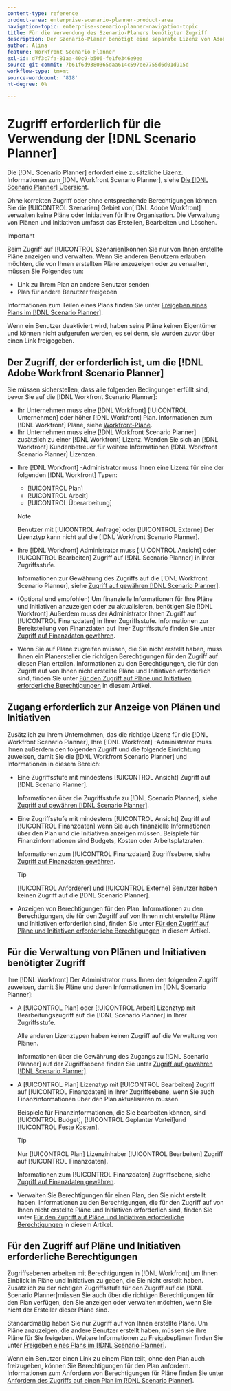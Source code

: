 ```yaml
---
content-type: reference
product-area: enterprise-scenario-planner-product-area
navigation-topic: enterprise-scenario-planner-navigation-topic
title: Für die Verwendung des Szenario-Planers benötigter Zugriff
description: Der Szenario-Planer benötigt eine separate Lizenz von Adobe Workfront und zusätzlichen Zugriff.
author: Alina
feature: Workfront Scenario Planner
exl-id: d7f3c7fa-81aa-40c9-b506-fe1fe346e9ea
source-git-commit: 7b61f6d9380365daa614c597ee7755d6d01d915d
workflow-type: tm+mt
source-wordcount: '818'
ht-degree: 0%

---
```


# Zugriff erforderlich für die Verwendung der [!DNL Scenario Planner]

Die [!DNL Scenario Planner] erfordert eine zusätzliche Lizenz. Informationen zum [!DNL Workfront Scenario Planner], siehe [Die [!DNL Scenario Planner] Übersicht](../scenario-planner/scenario-planner-overview.md).

<!--
might need to add information about the permissions to plans/ initiatives if those will be coming later?
-->

Ohne korrekten Zugriff oder ohne entsprechende Berechtigungen können Sie die [!UICONTROL Szenarien] Gebiet von[!DNL  Adobe Workfront] verwalten keine Pläne oder Initiativen für Ihre Organisation. Die Verwaltung von Plänen und Initiativen umfasst das Erstellen, Bearbeiten und Löschen.

>[!IMPORTANT]
>
>Beim Zugriff auf [!UICONTROL Szenarien]können Sie nur von Ihnen erstellte Pläne anzeigen und verwalten. Wenn Sie anderen Benutzern erlauben möchten, die von Ihnen erstellten Pläne anzuzeigen oder zu verwalten, müssen Sie Folgendes tun:
>
>* Link zu Ihrem Plan an andere Benutzer senden
>* Plan für andere Benutzer freigeben
>
>  Informationen zum Teilen eines Plans finden Sie unter [Freigeben eines Plans im [!DNL Scenario Planner]](../scenario-planner/share-a-plan.md).
>
>Wenn ein Benutzer deaktiviert wird, haben seine Pläne keinen Eigentümer und können nicht aufgerufen werden, es sei denn, sie wurden zuvor über einen Link freigegeben.

## Der Zugriff, der erforderlich ist, um die [!DNL Adobe Workfront Scenario Planner]

Sie müssen sicherstellen, dass alle folgenden Bedingungen erfüllt sind, bevor Sie auf die [!DNL Workfront Scenario Planner]:

<!--drafted for P&P:

* Depending on whether you use the current or the legacy Workfront plans, your organization must have the following:

  * For the current plans:  

    * The [!UICONTROL Ultimate] [!DNL Workfront] plan.

      Or
  
    * The [!UICONTROL Select] or [!UICONTROL Prime] [!DNL Workfront] plan, in addition to purchasing a separate [!DNL Scenario Planner] license.

  * For the legacy plans: (indent the bullets below, before the NOTE)

-->

* Ihr Unternehmen muss eine [!DNL Workfront] [!UICONTROL Unternehmen] oder höher [!DNL Workfront] Plan. Informationen zum [!DNL Workfront] Pläne, siehe [Workfront-Pläne](http://workfront.com/plans).
* Ihr Unternehmen muss eine [!DNL Workfront Scenario Planner] zusätzlich zu einer [!DNL Workfront] Lizenz. Wenden Sie sich an [!DNL Workfront] Kundenbetreuer für weitere Informationen [!DNL Workfront Scenario Planner] Lizenzen.

<!--drafted for P&P: 

* Depending on whether you use the current or legacy licenses, your [!DNL Workfront] administrator must assign you a license of any of the following types: 

  * For the current licenses: 
    * [!UICONTROL Standard]
    * [!UICONTROL Light]

  * For the legacy licenses: (re-indent the licenses below and reword the sentence)

-->



* Ihre [!DNL Workfront] -Administrator muss Ihnen eine Lizenz für eine der folgenden [!DNL Workfront] Typen:

   * [!UICONTROL Plan]
   * [!UICONTROL Arbeit]
   * [!UICONTROL Überarbeitung]

   >[!NOTE]
   >
   >Benutzer mit [!UICONTROL Anfrage] oder [!UICONTROL Externe] Der Lizenztyp kann nicht auf die [!DNL Workfront Scenario Planner].

<!--drafted - replace the note above with this at P&P release: 
  * When using the current licenses, users with a [!UICONTROL Contributor] or [!UICONTROL External] license type cannot access the [!DNL Scenario Planner].
  * When using the legacy licenses, users with a Request or External license type cannot access the Scenario Planner. -->

* Ihre [!DNL Workfront] Administrator muss [!UICONTROL Ansicht] oder [!UICONTROL Bearbeiten] Zugriff auf [!DNL Scenario Planner] in Ihrer Zugriffsstufe.

   Informationen zur Gewährung des Zugriffs auf die [!DNL Workfront Scenario Planner], siehe [Zugriff auf gewähren [!DNL Scenario Planner]](../administration-and-setup/add-users/configure-and-grant-access/grant-access-sp.md).

* (Optional und empfohlen) Um finanzielle Informationen für Ihre Pläne und Initiativen anzuzeigen oder zu aktualisieren, benötigen Sie [!DNL Workfront] Außerdem muss der Administrator Ihnen Zugriff auf [!UICONTROL Finanzdaten] in Ihrer Zugriffsstufe. Informationen zur Bereitstellung von Finanzdaten auf Ihrer Zugriffsstufe finden Sie unter [Zugriff auf Finanzdaten gewähren](../administration-and-setup/add-users/configure-and-grant-access/grant-access-financial.md).

   <!--this used to be true but not anymore:
  <li data-mc-conditions="QuicksilverOrClassic.Draft mode"> <p>(NOTE: this is no longer needed) </p> <p>Your Workfront administrator must assign you a layout template that includes the Scenarios area in the Main Menu. </p> <p>For information about customizing the Main Menu in a layout template, see <a href="../administration-and-setup/customize-workfront/use-layout-templates/customize-main-menu.md" class="MCXref xref" xrefformat="{para}">Customize the Main Menu using a layout template</a>. </p> <p>For information about assigning users to a Layout Template, see <a href="../administration-and-setup/customize-workfront/use-layout-templates/assign-users-to-layout-template.md" class="MCXref xref" xrefformat="{para}">Assign users to a layout template</a>.</p> </li>
  -->

* Wenn Sie auf Pläne zugreifen müssen, die Sie nicht erstellt haben, muss Ihnen ein Planersteller die richtigen Berechtigungen für den Zugriff auf diesen Plan erteilen. Informationen zu den Berechtigungen, die für den Zugriff auf von Ihnen nicht erstellte Pläne und Initiativen erforderlich sind, finden Sie unter [Für den Zugriff auf Pläne und Initiativen erforderliche Berechtigungen](#permissions-needed-to-access-plans-and-initiatives) in diesem Artikel.

## Zugang erforderlich zur Anzeige von Plänen und Initiativen

Zusätzlich zu Ihrem Unternehmen, das die richtige Lizenz für die [!DNL Workfront Scenario Planner], Ihre [!DNL Workfront] -Administrator muss Ihnen außerdem den folgenden Zugriff und die folgende Einrichtung zuweisen, damit Sie die [!DNL Workfront Scenario Planner] und Informationen in diesem Bereich:

* Eine Zugriffsstufe mit mindestens [!UICONTROL Ansicht] Zugriff auf [!DNL Scenario Planner].

   Informationen über die Zugriffsstufe zu [!DNL Scenario Planner], siehe [Zugriff auf gewähren [!DNL Scenario Planner]](../administration-and-setup/add-users/configure-and-grant-access/grant-access-sp.md).

* Eine Zugriffsstufe mit mindestens [!UICONTROL Ansicht] Zugriff auf [!UICONTROL Finanzdaten] wenn Sie auch finanzielle Informationen über den Plan und die Initiativen anzeigen müssen. Beispiele für Finanzinformationen sind Budgets, Kosten oder Arbeitsplatzraten.

   Informationen zum [!UICONTROL Finanzdaten] Zugriffsebene, siehe [Zugriff auf Finanzdaten gewähren](../administration-and-setup/add-users/configure-and-grant-access/grant-access-financial.md).

   >[!TIP]
   >
   >[!UICONTROL Anforderer] und [!UICONTROL Externe] Benutzer haben keinen Zugriff auf die [!DNL Scenario Planner].

* Anzeigen von Berechtigungen für den Plan. Informationen zu den Berechtigungen, die für den Zugriff auf von Ihnen nicht erstellte Pläne und Initiativen erforderlich sind, finden Sie unter [Für den Zugriff auf Pläne und Initiativen erforderliche Berechtigungen](#permissions-needed-to-access-plans-and-initiatives) in diesem Artikel.

## Für die Verwaltung von Plänen und Initiativen benötigter Zugriff

Ihre [!DNL Workfront] Der Administrator muss Ihnen den folgenden Zugriff zuweisen, damit Sie Pläne und deren Informationen im [!DNL Scenario Planner]:

* A [!UICONTROL Plan] oder [!UICONTROL Arbeit] Lizenztyp mit Bearbeitungszugriff auf die [!DNL Scenario Planner] in Ihrer Zugriffsstufe.

   Alle anderen Lizenztypen haben keinen Zugriff auf die Verwaltung von Plänen.

   Informationen über die Gewährung des Zugangs zu [!DNL Scenario Planner] auf der Zugriffsebene finden Sie unter [Zugriff auf gewähren [!DNL Scenario Planner]](../administration-and-setup/add-users/configure-and-grant-access/grant-access-sp.md).

* A [!UICONTROL Plan] Lizenztyp mit [!UICONTROL Bearbeiten] Zugriff auf [!UICONTROL Finanzdaten] in Ihrer Zugriffsebene, wenn Sie auch Finanzinformationen über den Plan aktualisieren müssen.

   Beispiele für Finanzinformationen, die Sie bearbeiten können, sind [!UICONTROL Budget], [!UICONTROL Geplanter Vorteil]und [!UICONTROL Feste Kosten].

   >[!TIP]
   >
   >Nur [!UICONTROL Plan] Lizenzinhaber [!UICONTROL Bearbeiten] Zugriff auf [!UICONTROL Finanzdaten].

   Informationen zum [!UICONTROL Finanzdaten] Zugriffsebene, siehe [Zugriff auf Finanzdaten gewähren](../administration-and-setup/add-users/configure-and-grant-access/grant-access-financial.md).

* Verwalten Sie Berechtigungen für einen Plan, den Sie nicht erstellt haben. Informationen zu den Berechtigungen, die für den Zugriff auf von Ihnen nicht erstellte Pläne und Initiativen erforderlich sind, finden Sie unter [Für den Zugriff auf Pläne und Initiativen erforderliche Berechtigungen](#permissions-needed-to-access-plans-and-initiatives) in diesem Artikel.

## Für den Zugriff auf Pläne und Initiativen erforderliche Berechtigungen

Zugriffsebenen arbeiten mit Berechtigungen in [!DNL Workfront] um Ihnen Einblick in Pläne und Initiativen zu geben, die Sie nicht erstellt haben. Zusätzlich zu der richtigen Zugriffsstufe für den Zugriff auf die [!DNL Scenario Planner]müssen Sie auch über die richtigen Berechtigungen für den Plan verfügen, den Sie anzeigen oder verwalten möchten, wenn Sie nicht der Ersteller dieser Pläne sind.

Standardmäßig haben Sie nur Zugriff auf von Ihnen erstellte Pläne. Um Pläne anzuzeigen, die andere Benutzer erstellt haben, müssen sie ihre Pläne für Sie freigeben. Weitere Informationen zu Freigabeplänen finden Sie unter [Freigeben eines Plans im [!DNL Scenario Planner]](../scenario-planner/share-a-plan.md).

Wenn ein Benutzer einen Link zu einem Plan teilt, ohne den Plan auch freizugeben, können Sie Berechtigungen für den Plan anfordern. Informationen zum Anfordern von Berechtigungen für Pläne finden Sie unter [Anfordern des Zugriffs auf einen Plan im [!DNL Scenario Planner]](../scenario-planner/request-access-to-plan.md).

